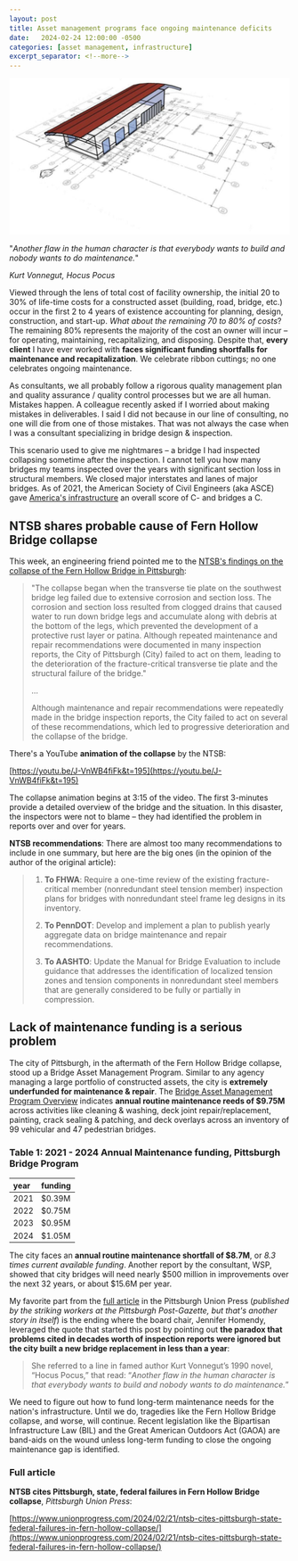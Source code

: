 ```yaml
---
layout: post
title: Asset management programs face ongoing maintenance deficits
date:   2024-02-24 12:00:00 -0500
categories: [asset management, infrastructure]
excerpt_separator: <!--more-->
---
```

![](/img/2024-02-24-building-on-plans.png "Building frame on top of a set of plans")

"_Another flaw in the human character is that everybody wants to build and nobody wants to do maintenance._"

<cite>Kurt Vonnegut, Hocus Pocus</cite>

Viewed through the lens of total cost of facility ownership, the initial 20 to 30% of life-time costs for a constructed asset (building, road, bridge, etc.) occur in the first 2 to 4 years of existence accounting for planning, design, construction, and start-up. _What about the remaining 70 to 80% of costs_? The remaining 80% represents the majority of the cost an owner will incur – for operating, maintaining, recapitalizing, and disposing. Despite that, **every client** I have ever worked with **faces significant funding shortfalls for maintenance and recapitalization**. We celebrate ribbon cuttings; no one celebrates ongoing maintenance.

<!--more-->

As consultants, we all probably follow a rigorous quality management plan and quality assurance / quality control processes but we are all human. Mistakes happen. A colleague recently asked if I worried about making mistakes in deliverables. I said I did not because in our line of consulting, no one will die from one of those mistakes. That was not always the case when I was a consultant specializing in bridge design & inspection.

This scenario used to give me nightmares – a bridge I had inspected collapsing sometime after the inspection. I cannot tell you how many bridges my teams inspected over the years with significant section loss in structural members. We closed major interstates and lanes of major bridges. As of 2021, the American Society of Civil Engineers (aka ASCE) gave [America's infrastructure](https://infrastructurereportcard.org/cat-item/bridges-infrastructure/) an overall score of C- and bridges a C.

## NTSB shares probable cause of Fern Hollow Bridge collapse

This week, an engineering friend pointed me to the [NTSB's findings on the collapse of the Fern Hollow Bridge in Pittsburgh](https://www.ntsb.gov/investigations/Documents/Pittsburgh%20Board%20Meeting%20Summary%20%28ABSTRACT%29.pdf):

> "The collapse began when the transverse tie plate on the southwest bridge leg failed due to extensive corrosion and section loss. The corrosion and section loss resulted from clogged drains that caused water to run down bridge legs and accumulate along with debris at the bottom of the legs, which prevented the development of a protective rust layer or patina. Although repeated maintenance and repair recommendations were documented in many inspection reports, the City of Pittsburgh (City) failed to act on them, leading to the deterioration of the fracture-critical transverse tie plate and the structural failure of the bridge."
> 
> ...
> 
> Although maintenance and repair recommendations were repeatedly made in the bridge inspection reports, the City failed to act on several of these recommendations, which led to progressive deterioration and the collapse of the bridge. 

There's a YouTube **animation of the collapse** by the NTSB:

[https://youtu.be/J-VnWB4fiFk&t=195](https://youtu.be/J-VnWB4fiFk&t=195)

The collapse animation begins at 3:15 of the video. The first 3-minutes provide a detailed overview of the bridge and the situation. In this disaster, the inspectors were not to blame – they had identified the problem in reports over and over for years.

**NTSB recommendations**: There are almost too many recommendations to include in one summary, but here are the big ones (in the opinion of the author of the original article):

> 1. **To FHWA**: Require a one-time review of the existing fracture-critical member (nonredundant steel tension member) inspection plans for bridges with nonredundant steel frame leg designs in its inventory. 
> 
> 2. **To PennDOT**: Develop and implement a plan to publish yearly aggregate data on bridge maintenance and repair recommendations. 
> 
> 3. **To AASHTO**: Update the Manual for Bridge Evaluation to include guidance that addresses the identification of localized tension zones and tension components in nonredundant steel members that are generally considered to be fully or partially in compression.

## Lack of maintenance funding is a serious problem

The city of Pittsburgh, in the aftermath of the Fern Hollow Bridge collapse, stood up a Bridge Asset Management Program. Similar to any agency managing a large portfolio of constructed assets, the city is **extremely underfunded for maintenance & repair**. The [Bridge Asset Management Program Overview](https://apps.pittsburghpa.gov/redtail/images/24121_Bridge_Asset_Management_Program_-_Overview.pdf) indicates **annual routine maintenance reeds of $9.75M** across activities like cleaning & washing, deck joint repair/replacement, painting, crack sealing & patching, and deck overlays across an inventory of 99 vehicular and 47 pedestrian bridges. 

### Table 1: 2021 - 2024 Annual Maintenance funding, Pittsburgh Bridge Program

| year | funding |
|:-----|:--------|
| 2021 | $0.39M  |
| 2022 | $0.75M  |
| 2023 | $0.95M  |
| 2024 | $1.05M  |

The city faces an **annual routine maintenance shortfall of $8.7M**, or _8.3 times current available funding_. Another report by the consultant, WSP, showed that city bridges will need nearly $500 million in improvements over the next 32 years, or about $15.6M per year.

My favorite part from the [full article](https://www.unionprogress.com/2024/02/21/ntsb-cites-pittsburgh-state-federal-failures-in-fern-hollow-collapse/) in the Pittsburgh Union Press (_published by the striking workers at the Pittsburgh Post-Gazette, but that's another story in itself_) is the ending where the board chair, Jennifer Homendy, leveraged the quote that started this post by pointing out **the paradox that problems cited in decades worth of inspection reports were ignored but the city built a new bridge replacement in less than a year**:

> She referred to a line in famed author Kurt Vonnegut’s 1990 novel, “Hocus Pocus,” that read: “_Another flaw in the human character is that everybody wants to build and nobody wants to do maintenance._”

We need to figure out how to fund long-term maintenance needs for the nation's infrastructure. Until we do, tragedies like the Fern Hollow Bridge collapse, and worse, will continue. Recent legislation like the Bipartisan Infrastructure Law (BIL) and the Great American Outdoors Act (GAOA) are band-aids on the wound unless long-term funding to close the ongoing maintenance gap is identified.

### Full article

**NTSB cites Pittsburgh, state, federal failures in Fern Hollow Bridge collapse**, _Pittsburgh Union Press_:

[https://www.unionprogress.com/2024/02/21/ntsb-cites-pittsburgh-state-federal-failures-in-fern-hollow-collapse/](https://www.unionprogress.com/2024/02/21/ntsb-cites-pittsburgh-state-federal-failures-in-fern-hollow-collapse/)
